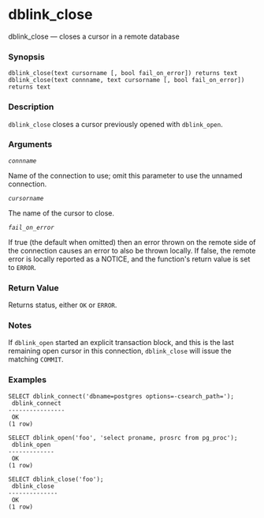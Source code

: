 # dblink\_close

dblink\_close — closes a cursor in a remote database

### Synopsis

```text
dblink_close(text cursorname [, bool fail_on_error]) returns text
dblink_close(text connname, text cursorname [, bool fail_on_error]) returns text
```

### Description

`dblink_close` closes a cursor previously opened with `dblink_open`.

### Arguments

_`connname`_

Name of the connection to use; omit this parameter to use the unnamed connection.

_`cursorname`_

The name of the cursor to close.

_`fail_on_error`_

If true \(the default when omitted\) then an error thrown on the remote side of the connection causes an error to also be thrown locally. If false, the remote error is locally reported as a NOTICE, and the function's return value is set to `ERROR`.

### Return Value

Returns status, either `OK` or `ERROR`.

### Notes

If `dblink_open` started an explicit transaction block, and this is the last remaining open cursor in this connection, `dblink_close` will issue the matching `COMMIT`.

### Examples

```text
SELECT dblink_connect('dbname=postgres options=-csearch_path=');
 dblink_connect
----------------
 OK
(1 row)

SELECT dblink_open('foo', 'select proname, prosrc from pg_proc');
 dblink_open
-------------
 OK
(1 row)

SELECT dblink_close('foo');
 dblink_close
--------------
 OK
(1 row)
```

